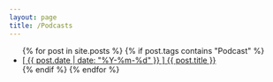 ```yaml
---
layout: page
title: /Podcasts
---
```


<ul>
{% for post in site.posts %}
  {% if post.tags contains "Podcast" %}
     <li><a href="{{ post.url }}">[ {{ post.date | date: "%Y-%m-%d" }} ] {{ post.title }}</a></li>
  {% endif %}
{% endfor %}
</ul>
